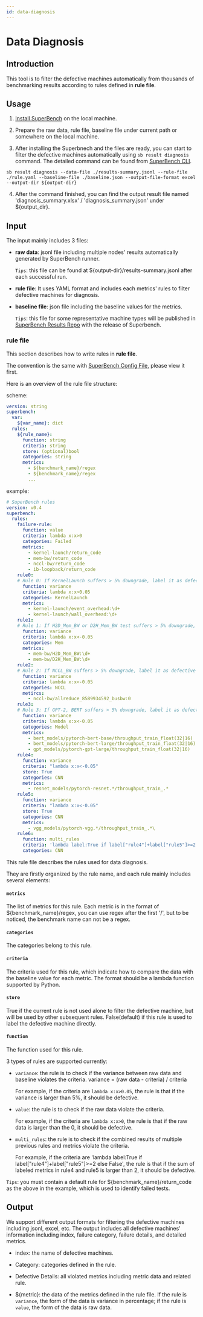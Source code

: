 ```yaml
---
id: data-diagnosis
---
```


# Data Diagnosis

## Introduction

This tool is to filter the defective machines automatically from thousands of benchmarking results according to rules defined in **rule file**.

## Usage

1. [Install SuperBench](../getting-started/installation) on the local machine.

2. Prepare the raw data, rule file, baseline file under current path or somewhere on the local machine.

3. After installing the Superbnech and the files are ready, you can start to filter the defective machines automatically using  `sb result diagnosis` command. The detailed command can be found from [SuperBench CLI](../cli).

  ```
  sb result diagnosis --data-file ./results-summary.jsonl --rule-file ./rule.yaml --baseline-file ./baseline.json --output-file-format excel --output-dir ${output-dir}
  ```

4. After the command finished, you can find the output result file named 'diagnosis_summary.xlsx' / 'diagnosis_summary.json' under ${output_dir}.

## Input

The input mainly includes 3 files:

 - **raw data**: jsonl file including multiple nodes' results automatically generated by SuperBench runner.

    `Tips`: this file can be found at ${output-dir}/results-summary.jsonl after each successful run.

 - **rule file**: It uses YAML format and includes each metrics' rules to filter defective machines for diagnosis.

 - **baseline file**: json file including the baseline values for the metrics.

    `Tips`: this file for some representative machine types will be published in [SuperBench Results Repo](https://github.com/microsoft/superbench-results/tree/main) with the release of Superbench.

### rule file

This section describes how to write rules in **rule file**.

The convention is the same with [SuperBench Config File](https://microsoft.github.io/superbenchmark/docs/superbench-config), please view it first.

Here is an overview of the rule file structure:

scheme:
```yaml
version: string
superbench:
  var:
    ${var_name}: dict
  rules:
    ${rule_name}:
      function: string
      criteria: string
      store: (optional)bool
      categories: string
      metrics:
        - ${benchmark_name}/regex
        - ${benchmark_name}/regex
        ...
```

example:
```yaml
# SuperBench rules
version: v0.4
superbench:
  rules:
    failure-rule:
      function: value
      criteria: lambda x:x>0
      categories: Failed
      metrics:
        - kernel-launch/return_code
        - mem-bw/return_code
        - nccl-bw/return_code
        - ib-loopback/return_code
    rule0:
    # Rule 0: If KernelLaunch suffers > 5% downgrade, label it as defective
      function: variance
      criteria: lambda x:x>0.05
      categories: KernelLaunch
      metrics:
        - kernel-launch/event_overhead:\d+
        - kernel-launch/wall_overhead:\d+
    rule1:
    # Rule 1: If H2D_Mem_BW or D2H_Mem_BW test suffers > 5% downgrade, label it as defective
      function: variance
      criteria: lambda x:x<-0.05
      categories: Mem
      metrics:
        - mem-bw/H2D_Mem_BW:\d+
        - mem-bw/D2H_Mem_BW:\d+
    rule2:
    # Rule 2: If NCCL_BW suffers > 5% downgrade, label it as defective
      function: variance
      criteria: lambda x:x<-0.05
      categories: NCCL
      metircs:
        - nccl-bw/allreduce_8589934592_busbw:0
    rule3:
    # Rule 3: If GPT-2, BERT suffers > 5% downgrade, label it as defective
      function: variance
      criteria: lambda x:x<-0.05
      categories: Model
      metrics:
        - bert_models/pytorch-bert-base/throughput_train_float(32|16)
        - bert_models/pytorch-bert-large/throughput_train_float(32|16)
        - gpt_models/pytorch-gpt-large/throughput_train_float(32|16)
    rule4:
      function: variance
      criteria: "lambda x:x<-0.05"
      store: True
      categories: CNN
      metrics:
        - resnet_models/pytorch-resnet.*/throughput_train_.*
    rule5:
      function: variance
      criteria: "lambda x:x<-0.05"
      store: True
      categories: CNN
      metrics:
        - vgg_models/pytorch-vgg.*/throughput_train_.*\
    rule6:
      function: multi_rules
      criteria: 'lambda label:True if label["rule4"]+label["rule5"]>=2 else False'
      categories: CNN
```

This rule file describes the rules used for data diagnosis.

They are firstly organized by the rule name, and each rule mainly includes several elements:

#### `metrics`

The list of metrics for this rule. Each metric is in the format of ${benchmark_name}/regex, you can use regex after the first '/', but to be noticed, the benchmark name can not be a regex.

#### `categories`

The categories belong to this rule.

#### `criteria`

The criteria used for this rule, which indicate how to compare the data with the baseline value for each metric. The format should be a lambda function supported by Python.

#### `store`

True if the current rule is not used alone to filter the defective machine, but will be used by other subsequent rules. False(default) if this rule is used to label the defective machine directly.

#### `function`

The function used for this rule.

3 types of rules are supported currently:

- `variance`: the rule is to check if the variance between raw data and baseline violates the criteria. variance = (raw data - criteria) / criteria

  For example, if the criteria are `lambda x:x>0.05`, the rule is that if the variance is larger than 5%, it should be defective.

- `value`: the rule is to check if the raw data violate the criteria.

  For example, if the criteria are `lambda x:x>0`, the rule is that if the raw data is larger than the 0, it should be defective.

- `multi_rules`: the rule is to check if the combined results of multiple previous rules and metrics violate the criteria.

  For example, if the criteria are 'lambda label:True if label["rule4"]+label["rule5"]>=2 else False', the rule is that if the sum of labeled metrics in rule4 and rule5 is larger than 2, it should be defective.

`Tips`: you must contain a default rule for ${benchmark_name}/return_code as the above in the example, which is used to identify failed tests.

## Output

We support different output formats for filtering the defective machines including jsonl, excel, etc. The output includes all defective machines' information including index, failure category, failure details, and detailed metrics.

- index: the name of defective machines.

- Category: categories defined in the rule.

- Defective Details: all violated metrics including metric data and related rule.

- ${metric}: the data of the metrics defined in the rule file. If the rule is `variance`, the form of the data is variance in percentage; if the rule is `value`, the form of the data is raw data.
